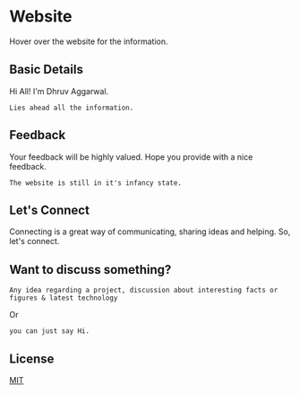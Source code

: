 # Website

Hover over the website for the information.

## Basic Details 

Hi All! I'm Dhruv Aggarwal.

```
Lies ahead all the information. 
````
## Feedback

Your feedback will be highly valued. Hope you provide with a nice feedback.

````
The website is still in it's infancy state.
````

## Let's Connect

Connecting is a great way of communicating, sharing ideas and helping. So, let's connect.

## Want to discuss something?

````
Any idea regarding a project, discussion about interesting facts or figures & latest technology
````
Or
````
you can just say Hi.
````

## License
[MIT](https://github.com/dA505819/dA505819.github.io/blob/master/LICENSE)
